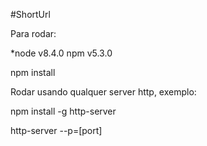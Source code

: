#ShortUrl

Para rodar:

 *node v8.4.0
  npm v5.3.0
 
 npm install
 
Rodar usando qualquer server http, exemplo:

  npm install -g http-server
  
  http-server --p=[port]
 
